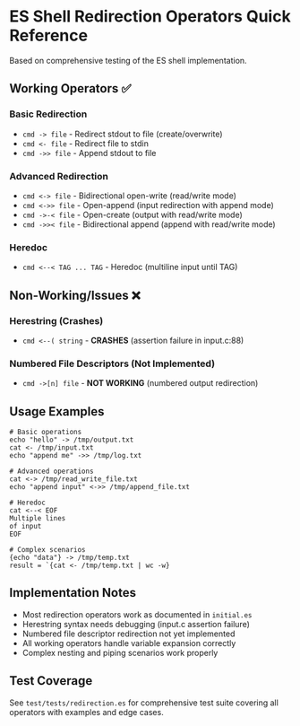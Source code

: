 # ES Shell Redirection Operators Quick Reference

Based on comprehensive testing of the ES shell implementation.

## Working Operators ✅

### Basic Redirection
- `cmd -> file` - Redirect stdout to file (create/overwrite)
- `cmd <- file` - Redirect file to stdin  
- `cmd ->> file` - Append stdout to file

### Advanced Redirection  
- `cmd <-> file` - Bidirectional open-write (read/write mode)
- `cmd <->> file` - Open-append (input redirection with append mode)
- `cmd ->-< file` - Open-create (output with read/write mode)  
- `cmd ->>< file` - Bidirectional append (append with read/write mode)

### Heredoc
- `cmd <--< TAG ... TAG` - Heredoc (multiline input until TAG)

## Non-Working/Issues ❌

### Herestring (Crashes)
- `cmd <--( string` - **CRASHES** (assertion failure in input.c:88)

### Numbered File Descriptors (Not Implemented)  
- `cmd ->[n] file` - **NOT WORKING** (numbered output redirection)

## Usage Examples

```es
# Basic operations
echo "hello" -> /tmp/output.txt
cat <- /tmp/input.txt  
echo "append me" ->> /tmp/log.txt

# Advanced operations
cat <-> /tmp/read_write_file.txt
echo "append input" <->> /tmp/append_file.txt

# Heredoc
cat <--< EOF
Multiple lines
of input  
EOF

# Complex scenarios
{echo "data"} -> /tmp/temp.txt
result = `{cat <- /tmp/temp.txt | wc -w}
```

## Implementation Notes

- Most redirection operators work as documented in `initial.es`
- Herestring syntax needs debugging (input.c assertion failure)
- Numbered file descriptor redirection not yet implemented
- All working operators handle variable expansion correctly
- Complex nesting and piping scenarios work properly

## Test Coverage

See `test/tests/redirection.es` for comprehensive test suite covering all operators with examples and edge cases.